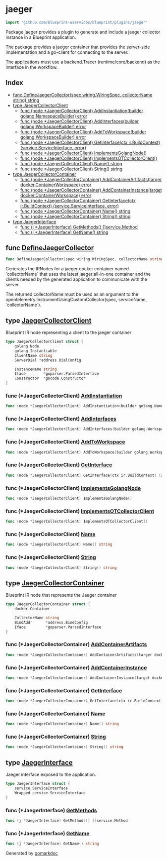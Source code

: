 <!-- Code generated by gomarkdoc. DO NOT EDIT -->

# jaeger

```go
import "github.com/blueprint-uservices/blueprint/plugins/jaeger"
```

Package jaeger provides a plugin to generate and include a jaeger collector instance in a Blueprint application.

The package provides a jaeger container that provides the server\-side implementation and a go\-client for connecting to the server.

The applications must use a backend.Tracer \(runtime/core/backend\) as the interface in the workflow.

## Index

- [func DefineJaegerCollector\(spec wiring.WiringSpec, collectorName string\) string](<#DefineJaegerCollector>)
- [type JaegerCollectorClient](<#JaegerCollectorClient>)
  - [func \(node \*JaegerCollectorClient\) AddInstantiation\(builder golang.NamespaceBuilder\) error](<#JaegerCollectorClient.AddInstantiation>)
  - [func \(node \*JaegerCollectorClient\) AddInterfaces\(builder golang.WorkspaceBuilder\) error](<#JaegerCollectorClient.AddInterfaces>)
  - [func \(node \*JaegerCollectorClient\) AddToWorkspace\(builder golang.WorkspaceBuilder\) error](<#JaegerCollectorClient.AddToWorkspace>)
  - [func \(node \*JaegerCollectorClient\) GetInterface\(ctx ir.BuildContext\) \(service.ServiceInterface, error\)](<#JaegerCollectorClient.GetInterface>)
  - [func \(node \*JaegerCollectorClient\) ImplementsGolangNode\(\)](<#JaegerCollectorClient.ImplementsGolangNode>)
  - [func \(node \*JaegerCollectorClient\) ImplementsOTCollectorClient\(\)](<#JaegerCollectorClient.ImplementsOTCollectorClient>)
  - [func \(node \*JaegerCollectorClient\) Name\(\) string](<#JaegerCollectorClient.Name>)
  - [func \(node \*JaegerCollectorClient\) String\(\) string](<#JaegerCollectorClient.String>)
- [type JaegerCollectorContainer](<#JaegerCollectorContainer>)
  - [func \(node \*JaegerCollectorContainer\) AddContainerArtifacts\(targer docker.ContainerWorkspace\) error](<#JaegerCollectorContainer.AddContainerArtifacts>)
  - [func \(node \*JaegerCollectorContainer\) AddContainerInstance\(target docker.ContainerWorkspace\) error](<#JaegerCollectorContainer.AddContainerInstance>)
  - [func \(node \*JaegerCollectorContainer\) GetInterface\(ctx ir.BuildContext\) \(service.ServiceInterface, error\)](<#JaegerCollectorContainer.GetInterface>)
  - [func \(node \*JaegerCollectorContainer\) Name\(\) string](<#JaegerCollectorContainer.Name>)
  - [func \(node \*JaegerCollectorContainer\) String\(\) string](<#JaegerCollectorContainer.String>)
- [type JaegerInterface](<#JaegerInterface>)
  - [func \(j \*JaegerInterface\) GetMethods\(\) \[\]service.Method](<#JaegerInterface.GetMethods>)
  - [func \(j \*JaegerInterface\) GetName\(\) string](<#JaegerInterface.GetName>)


<a name="DefineJaegerCollector"></a>
## func [DefineJaegerCollector](<https://gitlab.mpi-sws.org/cld/blueprint2/blueprint/blob/main/plugins/jaeger/wiring.go#L20>)

```go
func DefineJaegerCollector(spec wiring.WiringSpec, collectorName string) string
```

Generates the IRNodes for a jaeger docker container named \`collectorName\` that uses the latest jaeger:all\-in\-one container and the clients needed by the generated application to communicate with the server.

The returned collectorName must be used as an argument to the opentelemetry.InstrumentUsingCustomCollector\(spec, serviceName, \`collectorName\`\).

<a name="JaegerCollectorClient"></a>
## type [JaegerCollectorClient](<https://gitlab.mpi-sws.org/cld/blueprint2/blueprint/blob/main/plugins/jaeger/ir_collector_client.go#L17-L26>)

Blueprint IR node representing a client to the jaeger container

```go
type JaegerCollectorClient struct {
    golang.Node
    golang.Instantiable
    ClientName string
    ServerDial *address.DialConfig

    InstanceName string
    Iface        *goparser.ParsedInterface
    Constructor  *gocode.Constructor
}
```

<a name="JaegerCollectorClient.AddInstantiation"></a>
### func \(\*JaegerCollectorClient\) [AddInstantiation](<https://gitlab.mpi-sws.org/cld/blueprint2/blueprint/blob/main/plugins/jaeger/ir_collector_client.go#L66>)

```go
func (node *JaegerCollectorClient) AddInstantiation(builder golang.NamespaceBuilder) error
```



<a name="JaegerCollectorClient.AddInterfaces"></a>
### func \(\*JaegerCollectorClient\) [AddInterfaces](<https://gitlab.mpi-sws.org/cld/blueprint2/blueprint/blob/main/plugins/jaeger/ir_collector_client.go#L81>)

```go
func (node *JaegerCollectorClient) AddInterfaces(builder golang.WorkspaceBuilder) error
```



<a name="JaegerCollectorClient.AddToWorkspace"></a>
### func \(\*JaegerCollectorClient\) [AddToWorkspace](<https://gitlab.mpi-sws.org/cld/blueprint2/blueprint/blob/main/plugins/jaeger/ir_collector_client.go#L85>)

```go
func (node *JaegerCollectorClient) AddToWorkspace(builder golang.WorkspaceBuilder) error
```



<a name="JaegerCollectorClient.GetInterface"></a>
### func \(\*JaegerCollectorClient\) [GetInterface](<https://gitlab.mpi-sws.org/cld/blueprint2/blueprint/blob/main/plugins/jaeger/ir_collector_client.go#L77>)

```go
func (node *JaegerCollectorClient) GetInterface(ctx ir.BuildContext) (service.ServiceInterface, error)
```



<a name="JaegerCollectorClient.ImplementsGolangNode"></a>
### func \(\*JaegerCollectorClient\) [ImplementsGolangNode](<https://gitlab.mpi-sws.org/cld/blueprint2/blueprint/blob/main/plugins/jaeger/ir_collector_client.go#L89>)

```go
func (node *JaegerCollectorClient) ImplementsGolangNode()
```



<a name="JaegerCollectorClient.ImplementsOTCollectorClient"></a>
### func \(\*JaegerCollectorClient\) [ImplementsOTCollectorClient](<https://gitlab.mpi-sws.org/cld/blueprint2/blueprint/blob/main/plugins/jaeger/ir_collector_client.go#L91>)

```go
func (node *JaegerCollectorClient) ImplementsOTCollectorClient()
```



<a name="JaegerCollectorClient.Name"></a>
### func \(\*JaegerCollectorClient\) [Name](<https://gitlab.mpi-sws.org/cld/blueprint2/blueprint/blob/main/plugins/jaeger/ir_collector_client.go#L39>)

```go
func (node *JaegerCollectorClient) Name() string
```



<a name="JaegerCollectorClient.String"></a>
### func \(\*JaegerCollectorClient\) [String](<https://gitlab.mpi-sws.org/cld/blueprint2/blueprint/blob/main/plugins/jaeger/ir_collector_client.go#L43>)

```go
func (node *JaegerCollectorClient) String() string
```



<a name="JaegerCollectorContainer"></a>
## type [JaegerCollectorContainer](<https://gitlab.mpi-sws.org/cld/blueprint2/blueprint/blob/main/plugins/jaeger/ir_collector.go#L13-L19>)

Blueprint IR node that represents the Jaeger container

```go
type JaegerCollectorContainer struct {
    docker.Container

    CollectorName string
    BindAddr      *address.BindConfig
    Iface         *goparser.ParsedInterface
}
```

<a name="JaegerCollectorContainer.AddContainerArtifacts"></a>
### func \(\*JaegerCollectorContainer\) [AddContainerArtifacts](<https://gitlab.mpi-sws.org/cld/blueprint2/blueprint/blob/main/plugins/jaeger/ir_collector.go#L76>)

```go
func (node *JaegerCollectorContainer) AddContainerArtifacts(targer docker.ContainerWorkspace) error
```



<a name="JaegerCollectorContainer.AddContainerInstance"></a>
### func \(\*JaegerCollectorContainer\) [AddContainerInstance](<https://gitlab.mpi-sws.org/cld/blueprint2/blueprint/blob/main/plugins/jaeger/ir_collector.go#L80>)

```go
func (node *JaegerCollectorContainer) AddContainerInstance(target docker.ContainerWorkspace) error
```



<a name="JaegerCollectorContainer.GetInterface"></a>
### func \(\*JaegerCollectorContainer\) [GetInterface](<https://gitlab.mpi-sws.org/cld/blueprint2/blueprint/blob/main/plugins/jaeger/ir_collector.go#L71>)

```go
func (node *JaegerCollectorContainer) GetInterface(ctx ir.BuildContext) (service.ServiceInterface, error)
```



<a name="JaegerCollectorContainer.Name"></a>
### func \(\*JaegerCollectorContainer\) [Name](<https://gitlab.mpi-sws.org/cld/blueprint2/blueprint/blob/main/plugins/jaeger/ir_collector.go#L63>)

```go
func (node *JaegerCollectorContainer) Name() string
```



<a name="JaegerCollectorContainer.String"></a>
### func \(\*JaegerCollectorContainer\) [String](<https://gitlab.mpi-sws.org/cld/blueprint2/blueprint/blob/main/plugins/jaeger/ir_collector.go#L67>)

```go
func (node *JaegerCollectorContainer) String() string
```



<a name="JaegerInterface"></a>
## type [JaegerInterface](<https://gitlab.mpi-sws.org/cld/blueprint2/blueprint/blob/main/plugins/jaeger/ir_collector.go#L22-L25>)

Jaeger interface exposed to the application.

```go
type JaegerInterface struct {
    service.ServiceInterface
    Wrapped service.ServiceInterface
}
```

<a name="JaegerInterface.GetMethods"></a>
### func \(\*JaegerInterface\) [GetMethods](<https://gitlab.mpi-sws.org/cld/blueprint2/blueprint/blob/main/plugins/jaeger/ir_collector.go#L31>)

```go
func (j *JaegerInterface) GetMethods() []service.Method
```



<a name="JaegerInterface.GetName"></a>
### func \(\*JaegerInterface\) [GetName](<https://gitlab.mpi-sws.org/cld/blueprint2/blueprint/blob/main/plugins/jaeger/ir_collector.go#L27>)

```go
func (j *JaegerInterface) GetName() string
```



Generated by [gomarkdoc](<https://github.com/princjef/gomarkdoc>)
